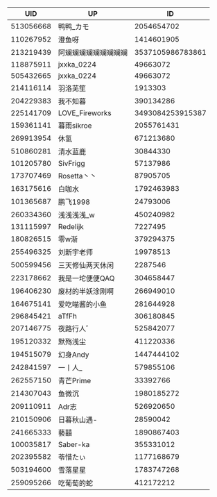 | UID | UP | ID |
|-----|-----|-----|
| 513056668 | 鸭鸭_カモ | 2054654702 |
| 110267952 | 澄鱼呀 | 1414601905 |
| 213219439 | 阿斓斓斓斓斓斓斓斓斓 | 3537105986783861 |
| 118875911 | jxxka_0224 | 49663072 |
| 505432665 | jxxka_0224 | 49663072 |
| 214116114 | 羽洛芜笙 | 1913303 |
| 204229383 | 我不知暮 | 390134286 |
| 225141709 | LOVE_Fireworks | 3493084253915387 |
| 159361141 | 暮雨sikroe | 2055761431 |
| 269913954 | 休氢 | 671213680 |
| 510860281 | 清水蓝鹿 | 30844330 |
| 101205780 | SivFrigg | 57137986 |
| 173707469 | Rosetta丶丶 | 87905705 |
| 163175616 | 白咖水 | 1792463983 |
| 101365687 | 鹏飞1998 | 24793006 |
| 260334360 | 浅浅浅浅_w | 450240982 |
| 131115997 | Redelijk | 7227495 |
| 180826515 | 零w渐 | 379294375 |
| 255496325 | 刘新宇老师 | 19978513 |
| 500599456 | 三天修仙两天休闲 | 2287546 |
| 223178662 | 我是一坨便便QAQ | 304658447 |
| 196406230 | 废材的半妖涂刚啊 | 266949010 |
| 164675141 | 爱吃喵酱的小鱼 | 281644928 |
| 296845421 | aTfFh | 306180845 |
| 207146775 | 夜路行人゛ | 525842077 |
| 195120332 | 默殇浅尘 | 411220336 |
| 194515079 | 幻身Andy | 1447444102 |
| 242841597 | 一丨人_ | 579855106 |
| 262557150 | 青芒Prime | 33392766 |
| 214307043 | 鱼微沉 | 1980185272 |
| 209110911 | Adr志 | 526920650 |
| 210150906 | 日暮秋山遇- | 28590042 |
| 241665333 | 藝囍 | 1890867403 |
| 100035817 | Saber-ka | 355331012 |
| 202395582 | 苓惜たぃ | 1177168679 |
| 503194600 | 雪落星星 | 1783747268 |
| 259095266 | 吃葡萄的蛇 | 412172212 |